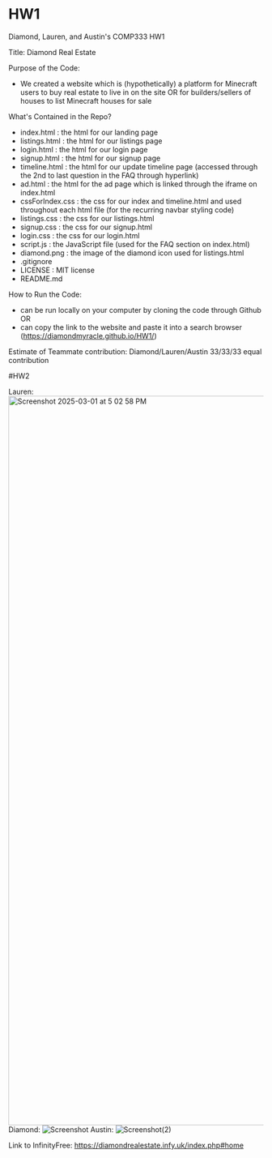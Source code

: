 # HW1
Diamond, Lauren, and Austin's COMP333 HW1


Title: Diamond Real Estate

Purpose of the Code:
- We created a website which is (hypothetically) a platform for Minecraft users to buy real estate to live in on the site OR for builders/sellers of houses to list Minecraft houses for sale 


What's Contained in the Repo?
- index.html : the html for our landing page
- listings.html : the html for our listings page
- login.html : the html for our login page
- signup.html : the html for our signup page
- timeline.html : the html for our update timeline page (accessed through the 2nd to last question in the FAQ through hyperlink)
- ad.html : the html for the ad page which is linked through the iframe on index.html
- cssForIndex.css : the css for our index and timeline.html and used throughout each html file (for the recurring navbar styling code)
- listings.css : the css for our listings.html
- signup.css : the css for our signup.html
- login.css : the css for our login.html
- script.js : the JavaScript file (used for the FAQ section on index.html) 
- diamond.png : the image of the diamond icon used for listings.html
- .gitignore
- LICENSE : MIT license 
- README.md

How to Run the Code: 
- can be run locally on your computer by cloning the code through Github
    OR
- can copy the link to the website and paste it into a search browser
 (https://diamondmyracle.github.io/HW1/)


Estimate of Teammate contribution: 
Diamond/Lauren/Austin
33/33/33
equal contribution 





#HW2

Lauren:
<img width="1440" alt="Screenshot 2025-03-01 at 5 02 58 PM" src="https://github.com/user-attachments/assets/b82177bf-b6fa-477e-8330-8321de4978bb" />
Diamond:
![Screenshot](https://github.com/user-attachments/assets/08766a9f-ae60-4cf8-84fa-285df6ab9fc4)
Austin: 
![Screenshot(2)](https://github.com/user-attachments/assets/e2b2ac83-c1cc-4b2f-8188-fc18fd589b60)


Link to InfinityFree: https://diamondrealestate.infy.uk/index.php#home 


